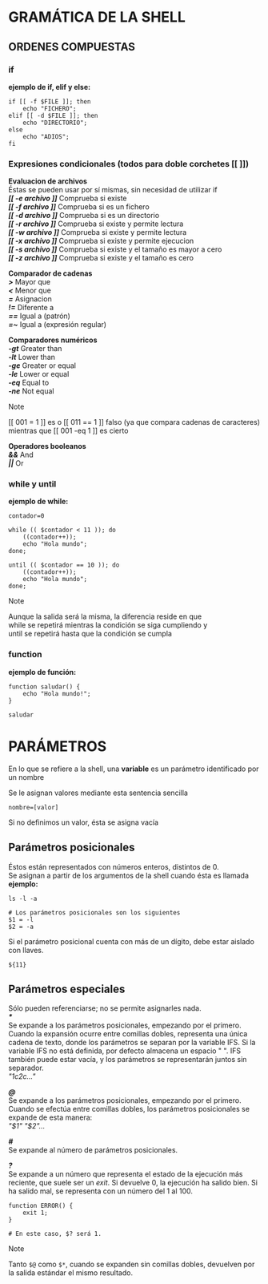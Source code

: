 # GRAMÁTICA DE LA SHELL

## ORDENES COMPUESTAS

### if

**ejemplo de if, elif y else:**
```
if [[ -f $FILE ]]; then
	echo "FICHERO";
elif [[ -d $FILE ]]; then
	echo "DIRECTORIO";
else
	echo "ADIOS";
fi
```

### Expresiones condicionales (todos para doble corchetes [[ ]])
**Evaluacion de archivos**\
Éstas se pueden usar por sí mismas, sin necesidad de utilizar if\
***&#91;&#91; -e archivo &#93;&#93;*** Comprueba si existe\
***&#91;&#91; -f archivo &#93;&#93;*** Comprueba si es un fichero\
***&#91;&#91; -d archivo &#93;&#93;*** Comprueba si es un directorio\
***&#91;&#91; -r archivo &#93;&#93;*** Comprueba si existe y permite lectura\
***&#91;&#91; -w archivo &#93;&#93;*** Comprueba si existe y permite lectura\
***&#91;&#91; -x archivo &#93;&#93;*** Comprueba si existe y permite ejecucion\
***&#91;&#91; -s archivo &#93;&#93;*** Comprueba si existe y el tamaño es mayor a cero\
***&#91;&#91; -z archivo &#93;&#93;*** Comprueba si existe y el tamaño es cero

**Comparador de cadenas**\
***>*** Mayor que\
***<*** Menor que\
***=*** Asignacion\
***!=*** Diferente a\
***==*** Igual a (patrón)\
***=~*** Igual a (expresión regular)

**Comparadores numéricos**\
***-gt*** Greater than\
***-lt*** Lower than\
***-ge*** Greater or equal\
***-le*** Lower or equal\
***-eq*** Equal to\
***-ne*** Not equal

> [!NOTE]
> [[ 001 = 1 ]] es o [[ 011 == 1 ]] falso (ya que compara cadenas de caracteres)\
> mientras que [[ 001 -eq 1 ]] es cierto

**Operadores booleanos**\
***&&*** And\
***||*** Or

### while y until

**ejemplo de while:**
```
contador=0

while (( $contador < 11 )); do
	((contador++));
	echo "Hola mundo";
done;

until (( $contador == 10 )); do
	((contador++));
	echo "Hola mundo";
done;
```

> [!NOTE]
> Aunque la salida será la misma, la diferencia reside en que\
> while se repetirá mientras la condición se siga cumpliendo y\
> until se repetirá hasta que la condición se cumpla

### function

**ejemplo de función:**
```
function saludar() {
	echo "Hola mundo!";
}

saludar
```

# PARÁMETROS
En lo que se refiere a la shell, una **variable** es un parámetro identificado por un nombre

Se le asignan valores mediante esta sentencia sencilla
```
nombre=[valor]
```
Si no definimos un valor, ésta se asigna vacía

## Parámetros posicionales

Éstos están representados con números enteros, distintos de 0.\
Se asignan a partir de los argumentos de la shell cuando ésta es llamada\
**ejemplo:**
```
ls -l -a

# Los parámetros posicionales son los siguientes
$1 = -l
$2 = -a
```

Si el parámetro posicional cuenta con más de un dígito, debe estar aislado con llaves.
```
${11}
```

## Parámetros especiales

Sólo pueden referenciarse; no se permite asignarles nada.\
***&#42;***\
Se expande a los parámetros posicionales, empezando por el primero. Cuando la expansión ocurre entre comillas dobles, representa una única cadena de texto, donde los parámetros se separan por la variable IFS. Si la variable IFS no está definida, por defecto almacena un espacio " ". IFS también puede estar vacía, y los parámetros se representarán juntos sin separador.\
_"$1c$2c..."_

***@***\
Se expande a los parámetros posicionales, empezando por el primero. Cuando se efectúa entre comillas dobles, los parámetros posicionales se expande de esta manera:\
_"$1" "$2"..._

***#***\
Se expande al número de parámetros posicionales.

***?***\
Se expande a un número que representa el estado de la ejecución más reciente, que suele ser un _exit_. Si devuelve 0, la ejecución ha salido bien. Si ha salido mal, se representa con un número del 1 al 100.
```
function ERROR() {
	exit 1;
}

# En este caso, $? será 1.
```
> [!NOTE]
> Tanto ```$@``` como ```$*```, cuando se expanden sin comillas dobles,
> devuelven por la salida estándar el mismo resultado.
